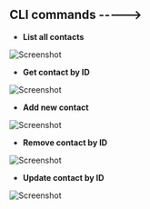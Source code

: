 ## CLI commands ----->

- **List all contacts**

![Screenshot](https://monosnap.com/file/s6jCRIcgCWhyS5fthSXCM5Ca2i7sQJ)

- **Get contact by ID**

![Screenshot](https://monosnap.com/file/JjksatBP0lJHi6HNmhycOnfTwoGndj)

- **Add new contact**

![Screenshot](https://monosnap.com/file/6Vro2RQWghDVDQratMtthxAq8bIHKt)

- **Remove contact by ID**

![Screenshot](https://monosnap.com/file/nHRYGPRzf2NB0goEJMT0DCkzJr0mB0)

- **Update contact by ID**

![Screenshot](https://monosnap.com/file/RrMWApYMiUdOsjyrshMUnoUGcZVbEV)
